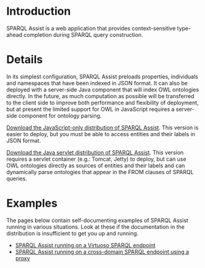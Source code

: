 # Introduction #

SPARQL Assist is a web application that provides context-sensitive type-ahead completion during SPARQL query construction.

# Details #

In its simplest configuration, SPARQL Assist preloads properties, individuals and namespaces that have been indexed in JSON format.  It can also be deployed with a server-side Java component that will index OWL ontologies directly.  In the future, as much computation as possible will be transferred to the client side to improve both performance and flexibility of deployment, but at present the limited support for OWL in JavaScript requires a server-side component for ontology parsing.

[Download the JavaScript-only distribution of SPARQL Assist](http://code.google.com/p/sadi/downloads/detail?name=sparql-assist-0.1.3.zip).  This version is easier to deploy, but you must be able to access entities and their labels in JSON format.

[Download the Java servlet distribution of SPARQL Assist](http://code.google.com/p/sadi/downloads/detail?name=sparql-assist-0.1.3.war).  This version requires a servlet container (e.g.: Tomcat, Jetty) to deploy, but can use OWL ontologies directly as sources of entities and their labels and can dynamically parse ontologies that appear in the FROM clauses of SPARQL queries.

# Examples #

The pages below contain self-documenting examples of SPARQL Assist running in various situations.  Look at these if the documentation in the distribution is insufficient to get you up and running.

  * [SPARQL Assist running on a Virtuoso SPARQL endpoint](http://carleton.sadiframework.org/sparql-assist/demo1)
  * [SPARQL Assist running on a cross-domain SPARQL endpoint using a proxy](http://carleton.sadiframework.org/sparql-assist/demo2)